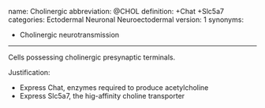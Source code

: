name: Cholinergic
abbreviation: @CHOL
definition: +Chat +Slc5a7
categories: Ectodermal Neuronal Neuroectodermal
version: 1
synonyms:
- Cholinergic neurotransmission
---

Cells possessing cholinergic presynaptic terminals. 

Justification:

* Express Chat, enzymes required to produce acetylcholine
* Express Slc5a7, the hig-affinity choline transporter


